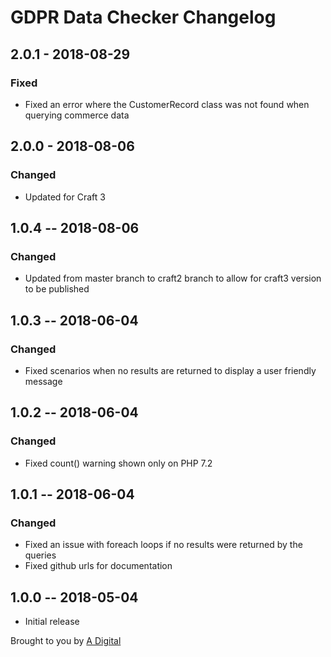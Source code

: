 # GDPR Data Checker Changelog

## 2.0.1 - 2018-08-29
### Fixed
- Fixed an error where the CustomerRecord class was not found when querying commerce data

## 2.0.0 - 2018-08-06
### Changed
- Updated for Craft 3

## 1.0.4 -- 2018-08-06
### Changed
* Updated from master branch to craft2 branch to allow for craft3 version to be published

## 1.0.3 -- 2018-06-04
### Changed
* Fixed scenarios when no results are returned to display a user friendly message

## 1.0.2 -- 2018-06-04
### Changed
* Fixed count() warning shown only on PHP 7.2

## 1.0.1 -- 2018-06-04
### Changed
* Fixed an issue with foreach loops if no results were returned by the queries
* Fixed github urls for documentation

## 1.0.0 -- 2018-05-04
* Initial release

Brought to you by [A Digital](https://adigital.agency)